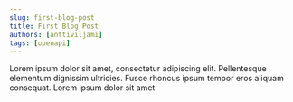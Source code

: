 ```yaml
---
slug: first-blog-post
title: First Blog Post
authors: [anttiviljami]
tags: [openapi]
---
```


Lorem ipsum dolor sit amet, consectetur adipiscing elit. Pellentesque elementum dignissim ultricies. Fusce rhoncus ipsum tempor eros aliquam consequat. Lorem ipsum dolor sit amet

